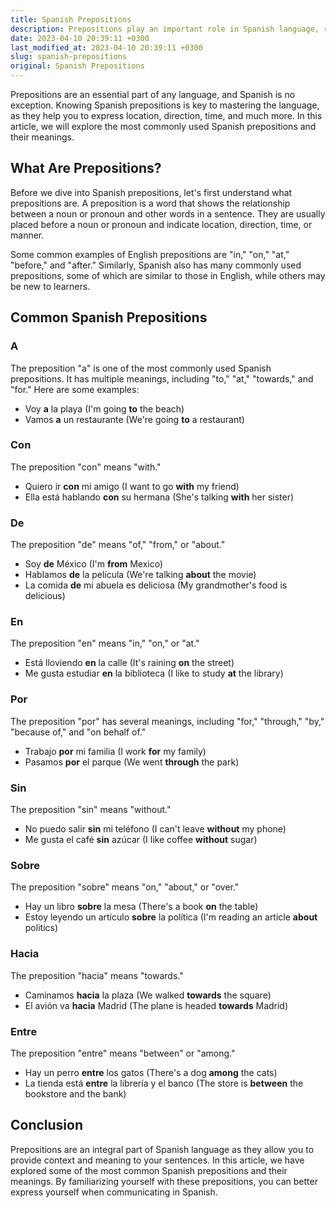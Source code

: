 ```yaml
---
title: Spanish Prepositions
description: Prepositions play an important role in Spanish language, read on to learn about the most commonly used Spanish prepositions and their meanings.
date: 2023-04-10 20:39:11 +0300
last_modified_at: 2023-04-10 20:39:11 +0300
slug: spanish-prepositions
original: Spanish Prepositions
---
```

Prepositions are an essential part of any language, and Spanish is no exception. Knowing Spanish prepositions is key to mastering the language, as they help you to express location, direction, time, and much more. In this article, we will explore the most commonly used Spanish prepositions and their meanings.

## What Are Prepositions?

Before we dive into Spanish prepositions, let's first understand what prepositions are. A preposition is a word that shows the relationship between a noun or pronoun and other words in a sentence. They are usually placed before a noun or pronoun and indicate location, direction, time, or manner.

Some common examples of English prepositions are "in," "on," "at," "before," and "after." Similarly, Spanish also has many commonly used prepositions, some of which are similar to those in English, while others may be new to learners.

## Common Spanish Prepositions

### A

The preposition "a" is one of the most commonly used Spanish prepositions. It has multiple meanings, including "to," "at," "towards," and "for." Here are some examples:

- Voy **a** la playa (I'm going **to** the beach)
- Vamos **a** un restaurante (We're going **to** a restaurant)

### Con

The preposition "con" means "with."

- Quiero ir **con** mi amigo (I want to go **with** my friend)
- Ella está hablando **con** su hermana (She's talking **with** her sister)

### De

The preposition "de" means "of," "from," or "about."

- Soy **de** México (I'm **from** Mexico)
- Hablamos **de** la película (We're talking **about** the movie)
- La comida **de** mi abuela es deliciosa (My grandmother's food is delicious)

### En

The preposition "en" means "in," "on," or "at."

- Está lloviendo **en** la calle (It's raining **on** the street)
- Me gusta estudiar **en** la biblioteca (I like to study **at** the library)

### Por

The preposition "por" has several meanings, including "for," "through," "by," "because of," and "on behalf of."

- Trabajo **por** mi familia (I work **for** my family)
- Pasamos **por** el parque (We went **through** the park)

### Sin

The preposition "sin" means "without."

- No puedo salir **sin** mi teléfono (I can't leave **without** my phone)
- Me gusta el café **sin** azúcar (I like coffee **without** sugar)

### Sobre

The preposition "sobre" means "on," "about," or "over."

- Hay un libro **sobre** la mesa (There's a book **on** the table)
- Estoy leyendo un artículo **sobre** la política (I'm reading an article **about** politics)

### Hacia

The preposition "hacia" means "towards."

- Caminamos **hacia** la plaza (We walked **towards** the square)
- El avión va **hacia** Madrid (The plane is headed **towards** Madrid)

### Entre

The preposition "entre" means "between" or "among."

- Hay un perro **entre** los gatos (There's a dog **among** the cats)
- La tienda está **entre** la librería y el banco (The store is **between** the bookstore and the bank)

## Conclusion

Prepositions are an integral part of Spanish language as they allow you to provide context and meaning to your sentences. In this article, we have explored some of the most common Spanish prepositions and their meanings. By familiarizing yourself with these prepositions, you can better express yourself when communicating in Spanish.